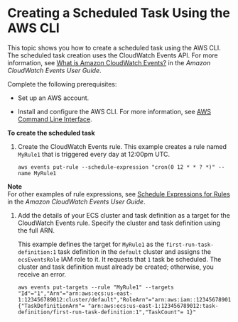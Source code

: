 # Creating a Scheduled Task Using the AWS CLI<a name="scheduled_tasks_cli_tutorial"></a>

This topic shows you how to create a scheduled task using the AWS CLI\. The scheduled task creation uses the CloudWatch Events API\. For more information, see [What is Amazon CloudWatch Events?](http://docs.aws.amazon.com/AmazonCloudWatch/latest/events/WhatIsCloudWatchEvents.html) in the *Amazon CloudWatch Events User Guide*\.

Complete the following prerequisites:

+ Set up an AWS account\.

+ Install and configure the AWS CLI\. For more information, see [AWS Command Line Interface](http://docs.aws.amazon.com/cli/latest/userguide/cli-environment.html)\.

**To create the scheduled task**

1. Create the CloudWatch Events rule\. This example creates a rule named `MyRule1` that is triggered every day at 12:00pm UTC\.

   ```
   aws events put-rule --schedule-expression "cron(0 12 * * ? *)" --name MyRule1
   ```
**Note**  
For other examples of rule expressions, see [Schedule Expressions for Rules](http://docs.aws.amazon.com/AmazonCloudWatch/latest/events/ScheduledEvents.html) in the *Amazon CloudWatch Events User Guide*\.

1. Add the details of your ECS cluster and task definition as a target for the CloudWatch Events rule\. Specify the cluster and task definition using the full ARN\.

   This example defines the target for `MyRule1` as the `first-run-task-definition:1` task definition in the `default` cluster and assigns the `ecsEventsRole` IAM role to it\. It requests that `1` task be scheduled\. The cluster and task definition must already be created; otherwise, you receive an error\.

   ```
   aws events put-targets --rule "MyRule1" --targets "Id"="1","Arn"="arn:aws:ecs:us-east-1:123456789012:cluster/default","RoleArn"="arn:aws:iam::123456789012:role/ecsEventsRole","EcsParameters"="{"TaskDefinitionArn"= "arn:aws:ecs:us-east-1:123456789012:task-definition/first-run-task-definition:1","TaskCount"= 1}"
   ```